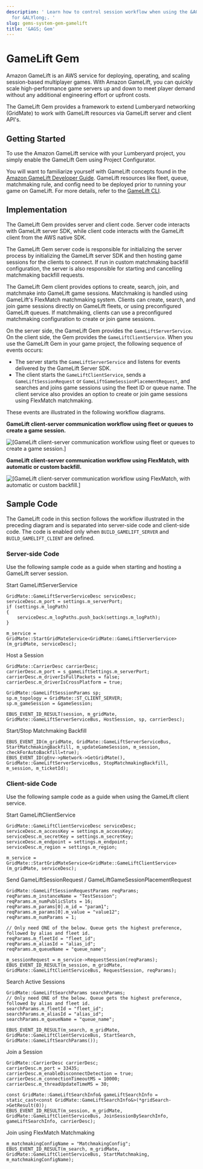 ```yaml
---
description: ' Learn how to control session workflow when using the &AGSlong; &gem;
  for &ALYlong;. '
slug: gems-system-gem-gamelift
title: '&AGS; Gem'
---
```

# GameLift Gem<a name="gems-system-gem-gamelift"></a>

Amazon GameLift is an AWS service for deploying, operating, and scaling session\-based multiplayer games\. With Amazon GameLift, you can quickly scale high\-performance game servers up and down to meet player demand without any additional engineering effort or upfront costs\.

The GameLift Gem provides a framework to extend Lumberyard networking \(GridMate\) to work with GameLift resources via GameLift server and client API's\.

## Getting Started<a name="gems-system-gem-gamelift-getting-started"></a>

To use the Amazon GameLift service with your Lumberyard project, you simply enable the GameLift Gem using Project Configurator\.

You will want to familiarize yourself with GameLift concepts found in the [Amazon GameLift Developer Guide](https://docs.aws.amazon.com/gamelift/latest/developerguide)\. GameLift resources like fleet, queue, matchmaking rule, and config need to be deployed prior to running your game on GameLift\. For more details, refer to the [GameLift CLI](https://docs.aws.amazon.com/cli/latest/reference/gamelift)\.

## Implementation<a name="gems-system-gem-gamelift-implementation"></a>



The GameLift Gem provides server and client code\. Server code interacts with GameLift server SDK, while client code interacts with the GameLift client from the AWS native SDK\.

The GameLift Gem server code is responsible for initializing the server process by initializing the GameLift server SDK and then hosting game sessions for the clients to connect\. If run in custom matchmaking backfill configuration, the server is also responsible for starting and cancelling matchmaking backfill requests\.

The GameLift Gem client provides options to create, search, join, and matchmake into GameLift game sessions\. Matchmaking is handled using GameLift's FlexMatch matchmaking system\. Clients can create, search, and join game sessions directly on GameLift fleets, or using preconfigured GameLift queues\. If matchmaking, clients can use a preconfigured matchmaking configuration to create or join game sessions\.

On the server side, the GameLift Gem provides the `GameLiftServerService`\. On the client side, the Gem provides the `GameLiftClientService`\. When you use the GameLift Gem in your game project, the following sequence of events occurs:
+ The server starts the `GameLiftServerService` and listens for events delivered by the GameLift Server SDK\.
+ The client starts the `GameLiftClientService`, sends a `GameLiftSessionRequest` or `GameLiftGameSessionPlacementRequest`, and searches and joins game sessions using the fleet ID or queue name\. The client service also provides an option to create or join game sessions using FlexMatch matchmaking\.

These events are illustrated in the following workflow diagrams\.

 **GameLift client\-server communication workflow using fleet or queues to create a game session\.**

![\[GameLift client-server communication workflow using fleet or queues to create a game session.\]](/images/userguide/gems/game-lift-gem-workflow.png)

 **GameLift client\-server communication workflow using FlexMatch, with automatic or custom backfill\.**

![\[GameLift client-server communication workflow using FlexMatch, with automatic or custom backfill.\]](/images/userguide/gems/game-lift-gem-workflow-matchmaking.png)

## Sample Code<a name="gems-system-gem-gamelift-sample-code"></a>

The GameLift code in this section follows the workflow illustrated in the preceding diagram and is separated into server\-side code and client\-side code\. The code is enabled only when `BUILD_GAMELIFT_SERVER` and `BUILD_GAMELIFT_CLIENT` are defined\.

### Server\-side Code<a name="gems-system-gem-gamelift-sample-code-server-side"></a>

Use the following sample code as a guide when starting and hosting a GameLift server session\.

<a name="gems-system-gem-gamelift-sample-code-start-gameliftserverservice.title"></a>Start GameLiftServerService

 

```
GridMate::GameLiftServerServiceDesc serviceDesc;
serviceDesc.m_port = settings.m_serverPort;
if (settings.m_logPath)
{
    serviceDesc.m_logPaths.push_back(settings.m_logPath);
}

m_service = GridMate::StartGridMateService<GridMate::GameLiftServerService>(m_gridMate, serviceDesc);
```

<a name="gems-system-gem-gamelift-sample-code-host-a-session.title"></a>Host a Session

 

```
GridMate::CarrierDesc carrierDesc;
carrierDesc.m_port = s_gameLiftSettings.m_serverPort;
carrierDesc.m_driverIsFullPackets = false;
carrierDesc.m_driverIsCrossPlatform = true;

GridMate::GameLiftSessionParams sp;
sp.m_topology = GridMate::ST_CLIENT_SERVER;
sp.m_gameSession = &gameSession;

EBUS_EVENT_ID_RESULT(session, m_gridMate, GridMate::GameLiftServerServiceBus, HostSession, sp, carrierDesc);
```

<a name="gems-system-gem-gamelift-sample-code-matchmaking-backfill.title"></a>Start/Stop Matchmaking Backfill

 

```
EBUS_EVENT_ID(m_gridMate, GridMate::GameLiftServerServiceBus, StartMatchmakingBackfill, m_updateGameSession, m_session, checkForAutoBackfill=true);
EBUS_EVENT_ID(gEnv->pNetwork->GetGridMate(), GridMate::GameLiftServerServiceBus, StopMatchmakingBackfill, m_session, m_ticketId);
```

### Client\-side Code<a name="gems-system-gem-gamelift-sample-code-client-side"></a>

Use the following sample code as a guide when using the GameLift client service\.

<a name="gems-system-gem-gamelift-sample-code-start-gameliftclientservice.title"></a>Start GameLiftClientService

 

```
GridMate::GameLiftClientServiceDesc serviceDesc;
serviceDesc.m_accessKey = settings.m_accessKey;
serviceDesc.m_secretKey = settings.m_secretKey;
serviceDesc.m_endpoint = settings.m_endpoint;
serviceDesc.m_region = settings.m_region;

m_service = GridMate::StartGridMateService<GridMate::GameLiftClientService>(m_gridMate, serviceDesc);
```

<a name="gems-system-gem-gamelift-sample-code-send-gameliftsessionrequest.title"></a>Send GameLiftSessionRequest / GameLiftGameSessionPlacementRequest

 

```
GridMate::GameLiftSessionRequestParams reqParams;
reqParams.m_instanceName = "TestSession";
reqParams.m_numPublicSlots = 16;
reqParams.m_params[0].m_id = "param1";
reqParams.m_params[0].m_value = "value12";
reqParams.m_numParams = 1;

// Only need ONE of the below. Queue gets the highest preference, followed by alias and fleet id.
reqParams.m_fleetId = "fleet_id";
reqParams.m_aliasId = "alias_id";
reqParams.m_queueName = "queue_name";

m_sessionRequest = m_service->RequestSession(reqParams);
EBUS_EVENT_ID_RESULT(m_session, m_gridMate, GridMate::GameLiftClientServiceBus, RequestSession, reqParams);
```

<a name="gems-system-gem-gamelift-sample-code-search-active-sessions.title"></a>Search Active Sessions

 

```
GridMate::GameLiftSearchParams searchParams;
// Only need ONE of the below. Queue gets the highest preference, followed by alias and fleet id.
searchParams.m_fleetId = "fleet_id";
searchParams.m_aliasId = "alias_id";
searchParams.m_queueName = "queue_name";

EBUS_EVENT_ID_RESULT(m_search, m_gridMate, GridMate::GameLiftClientServiceBus, StartSearch, GridMate::GameLiftSearchParams());
```

<a name="gems-system-gem-gamelift-sample-code-join-a-session.title"></a>Join a Session

 

```
GridMate::CarrierDesc carrierDesc;
carrierDesc.m_port = 33435;
carrierDesc.m_enableDisconnectDetection = true;
carrierDesc.m_connectionTimeoutMS = 10000;
carrierDesc.m_threadUpdateTimeMS = 30;

const GridMate::GameLiftSearchInfo& gameLiftSearchInfo = static_cast<const GridMate::GameLiftSearchInfo&>(*gridSearch->GetResult(0));
EBUS_EVENT_ID_RESULT(m_session, m_gridMate, GridMate::GameLiftClientServiceBus, JoinSessionBySearchInfo, gameLiftSearchInfo, carrierDesc);
```

<a name="gems-system-gem-gamelift-sample-code-matchmaking.title"></a>Join using FlexMatch Matchmaking

 

```
m_matchmakingConfigName = "MatchmakingConfig";
EBUS_EVENT_ID_RESULT(m_search, m_gridMate, GridMate::GameLiftClientServiceBus, StartMatchmaking, m_matchmakingConfigName);
```